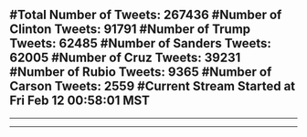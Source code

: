#Total Number of Tweets: 267436 
#Number of Clinton Tweets: 91791
#Number of Trump Tweets: 62485
#Number of Sanders Tweets: 62005
#Number of Cruz Tweets: 39231
#Number of Rubio Tweets: 9365
#Number of Carson Tweets: 2559
#Current Stream Started at Fri Feb 12 00:58:01 MST
---
---
---
